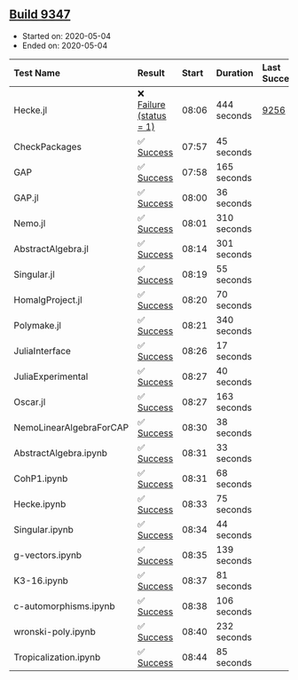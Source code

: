 ## [Build 9347](https://oscarci.mathematik.uni-kl.de/job/oscar/9347/)

* Started on: 2020-05-04
* Ended on: 2020-05-04

| Test Name    | Result | Start | Duration | Last Success | First Failure |
|:-------------|:-------|:------|:---------|:-------------|:--------------|
| Hecke.jl | ❌ [Failure (status = 1)](https://oscarci.mathematik.uni-kl.de/job/oscar/9347/artifact/logs/build-9347/Hecke.jl.log) | 08:06 | 444 seconds | [9256](https://oscarci.mathematik.uni-kl.de/job/oscar/9256/) | [9257](https://oscarci.mathematik.uni-kl.de/job/oscar/9257/) |
| CheckPackages | ✅ [Success](https://oscarci.mathematik.uni-kl.de/job/oscar/9347/artifact/logs/build-9347/CheckPackages.log) | 07:57 | 45 seconds |  |  |
| GAP | ✅ [Success](https://oscarci.mathematik.uni-kl.de/job/oscar/9347/artifact/logs/build-9347/GAP.log) | 07:58 | 165 seconds |  |  |
| GAP.jl | ✅ [Success](https://oscarci.mathematik.uni-kl.de/job/oscar/9347/artifact/logs/build-9347/GAP.jl.log) | 08:00 | 36 seconds |  |  |
| Nemo.jl | ✅ [Success](https://oscarci.mathematik.uni-kl.de/job/oscar/9347/artifact/logs/build-9347/Nemo.jl.log) | 08:01 | 310 seconds |  |  |
| AbstractAlgebra.jl | ✅ [Success](https://oscarci.mathematik.uni-kl.de/job/oscar/9347/artifact/logs/build-9347/AbstractAlgebra.jl.log) | 08:14 | 301 seconds |  |  |
| Singular.jl | ✅ [Success](https://oscarci.mathematik.uni-kl.de/job/oscar/9347/artifact/logs/build-9347/Singular.jl.log) | 08:19 | 55 seconds |  |  |
| HomalgProject.jl | ✅ [Success](https://oscarci.mathematik.uni-kl.de/job/oscar/9347/artifact/logs/build-9347/HomalgProject.jl.log) | 08:20 | 70 seconds |  |  |
| Polymake.jl | ✅ [Success](https://oscarci.mathematik.uni-kl.de/job/oscar/9347/artifact/logs/build-9347/Polymake.jl.log) | 08:21 | 340 seconds |  |  |
| JuliaInterface | ✅ [Success](https://oscarci.mathematik.uni-kl.de/job/oscar/9347/artifact/logs/build-9347/JuliaInterface.log) | 08:26 | 17 seconds |  |  |
| JuliaExperimental | ✅ [Success](https://oscarci.mathematik.uni-kl.de/job/oscar/9347/artifact/logs/build-9347/JuliaExperimental.log) | 08:27 | 40 seconds |  |  |
| Oscar.jl | ✅ [Success](https://oscarci.mathematik.uni-kl.de/job/oscar/9347/artifact/logs/build-9347/Oscar.jl.log) | 08:27 | 163 seconds |  |  |
| NemoLinearAlgebraForCAP | ✅ [Success](https://oscarci.mathematik.uni-kl.de/job/oscar/9347/artifact/logs/build-9347/NemoLinearAlgebraForCAP.log) | 08:30 | 38 seconds |  |  |
| AbstractAlgebra.ipynb | ✅ [Success](https://oscarci.mathematik.uni-kl.de/job/oscar/9347/artifact/logs/build-9347/AbstractAlgebra.ipynb.log) | 08:31 | 33 seconds |  |  |
| CohP1.ipynb | ✅ [Success](https://oscarci.mathematik.uni-kl.de/job/oscar/9347/artifact/logs/build-9347/CohP1.ipynb.log) | 08:31 | 68 seconds |  |  |
| Hecke.ipynb | ✅ [Success](https://oscarci.mathematik.uni-kl.de/job/oscar/9347/artifact/logs/build-9347/Hecke.ipynb.log) | 08:33 | 75 seconds |  |  |
| Singular.ipynb | ✅ [Success](https://oscarci.mathematik.uni-kl.de/job/oscar/9347/artifact/logs/build-9347/Singular.ipynb.log) | 08:34 | 44 seconds |  |  |
| g-vectors.ipynb | ✅ [Success](https://oscarci.mathematik.uni-kl.de/job/oscar/9347/artifact/logs/build-9347/g-vectors.ipynb.log) | 08:35 | 139 seconds |  |  |
| K3-16.ipynb | ✅ [Success](https://oscarci.mathematik.uni-kl.de/job/oscar/9347/artifact/logs/build-9347/K3-16.ipynb.log) | 08:37 | 81 seconds |  |  |
| c-automorphisms.ipynb | ✅ [Success](https://oscarci.mathematik.uni-kl.de/job/oscar/9347/artifact/logs/build-9347/c-automorphisms.ipynb.log) | 08:38 | 106 seconds |  |  |
| wronski-poly.ipynb | ✅ [Success](https://oscarci.mathematik.uni-kl.de/job/oscar/9347/artifact/logs/build-9347/wronski-poly.ipynb.log) | 08:40 | 232 seconds |  |  |
| Tropicalization.ipynb | ✅ [Success](https://oscarci.mathematik.uni-kl.de/job/oscar/9347/artifact/logs/build-9347/Tropicalization.ipynb.log) | 08:44 | 85 seconds |  |  |
